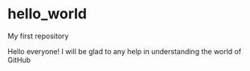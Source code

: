 # hello_world
My first repository

Hello everyone! I will be glad to any help in understanding the world of GitHub
